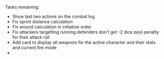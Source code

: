 Tasks remaining:
- Show last two actions on the combat log
- Fix sprint distance calculation
- Fix wound calculation in initiative order
- Fix attackers targetting running defenders don't get -2 dice pool penalty for their attack roll
- Add card to display all weapons for the active character and their stats and current fire mode
- 